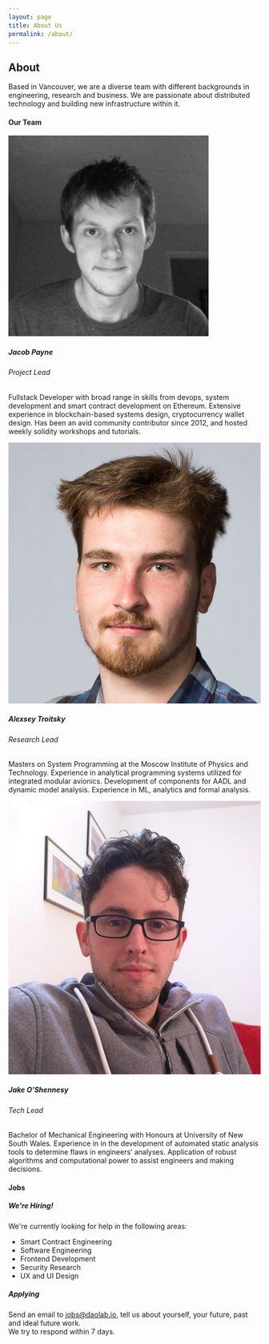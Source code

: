 ```yaml
---
layout: page
title: About Us
permalink: /about/
---
```


<div class="jumbotron jumbotron-fluid site-page-jumbo">
    <div class="container">
        <div class="row">
            <div class="col-md-6 offset-md-1">
                <h2>About</h2>
                <p>Based in Vancouver, we are a diverse team with different backgrounds in engineering, research and business. We are passionate about distributed technology and building new infrastructure within it.</p>
            </div>
        </div>
    </div>
</div>
<div class="container-fluid site-about team">
    <div class="container">
        <div class="row justify-content-center">
            <h4>Our Team</h4>
        </div>
        <div class="row">
            <div class="col-md-4">
                <div class="person">
                    <img src="/images/team/jacob.jpg">
                    <h5>Jacob Payne</h5>
                    <h6>Project Lead</h6>
                    <p>Fullstack Developer with broad range in skills from devops, system development and smart contract development on Ethereum. Extensive experience in blockchain-based systems design, cryptocurrency wallet design. Has been an avid community contributor since 2012, and hosted weekly solidity workshops and tutorials.</p>
                </div>
            </div>
            <div class="col-md-4">
                <div class="person">
                    <img src="/images/team/alex.jpg">
                    <h5>Alexsey Troitsky</h5>
                    <h6>Research Lead</h6>
                    <p>Masters on System Programming at the Moscow Institute of Physics and Technology. Experience in analytical programming systems utilized for integrated modular avionics. Development of components for AADL and dynamic model analysis. Experience in ML, analytics and formal analysis.</p>
                </div>
            </div>
            <div class="col-md-4">
                <div class="person">
                    <img src="/images/team/jake.jpg">
                    <h5>Jake O'Shennesy</h5>
                    <h6>Tech Lead</h6>
                    <p>Bachelor of Mechanical Engineering with Honours at University of New South Wales. Experience in in the development of automated static analysis tools to determine flaws in engineers’ analyses. Application of robust algorithms and computational power to assist engineers and making decisions.</p>
                </div>
            </div>
        </div>
    </div>
</div>
<div class="container-fluid site-about careers" id="careers">
    <div class="container">
        <div class="row justify-content-center">
            <h4>Jobs</h4>
        </div>
        <div class="row">
            <div class="col-md-8 offset-md-1">
                <h5>We're Hiring!</h5>
                <p>We're currently looking for help in the following areas:</p>
                <ul>
                    <li>Smart Contract Engineering</li>
                    <li>Software Engineering</li>
                    <li>Frontend Development</li>
                    <li>Security Research</li>
                    <li>UX and UI Design</li>
                </ul>
                <h5>Applying</h5>
                <p>Send an email to <a href="mailto:jobs@daolab.io">jobs@daolab.io</a>, tell us about yourself, your future, past and ideal future work. <br> We try to respond within 7 days.</p>
            </div>
        </div>
    </div>
</div>

